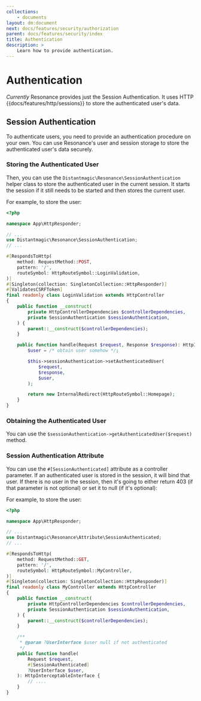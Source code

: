 ```yaml
---
collections: 
    - documents
layout: dm:document
next: docs/features/security/authorization
parent: docs/features/security/index
title: Authentication
description: >
    Learn how to provide authentication.
---
```


# Authentication

*Currently* Resonance provides just the Session Authentication. It uses 
HTTP {{docs/features/http/sessions}} to store the authenticated user's data.

## Session Authentication

To authenticate users, you need to provide an authentication procedure on your 
own. You can use Resonance's user and session storage to store the 
authenticated user's data securely.

### Storing the Authenticated User

Then, you can use the `Distantmagic\Resonance\SessionAuthentication` helper
class to store the authenticated user in the current session. It starts the
session if it still needs to be started and then stores the current user.

For example, to store the user:

```php file:app/HttpResponder/LoginValidation.php
<?php

namespace App\HttpResponder;

// ...
use Distantmagic\Resonance\SessionAuthentication;
// ...

#[RespondsToHttp(
    method: RequestMethod::POST,
    pattern: '/',
    routeSymbol: HttpRouteSymbol::LoginValidation,
)]
#[Singleton(collection: SingletonCollection::HttpResponder)]
#[ValidatesCSRFToken]
final readonly class LoginValidation extends HttpController
{
    public function __construct(
        private HttpControllerDependencies $controllerDependencies,
        private SessionAuthentication $sessionAuthentication,
    ) {
        parent::__construct($controllerDependencies);
    }

    public function handle(Request $request, Response $response): HttpInterceptableInterface {
        $user = /* obtain user somehow */;

        $this->sessionAuthentication->setAuthenticatedUser(
            $request, 
            $response, 
            $user,
        );

        return new InternalRedirect(HttpRouteSymbol::Homepage);
    }
}
```

### Obtaining the Authenticated User

You can use the `$sessionAuthentication->getAuthenticatedUser($request)` 
method.

### Session Authentication Attribute

You can use the `#[SessionAuthenticated]` attribute as a controller parameter.
If an authenticated user is stored in the session, it will 
bind that user. If there is no user in the session, then it's going to either
return 403 (if that parameter is not optional) or set it to null (if it's 
optional):

For example, to store the user:

```php file:app/HttpResponder/MyController.php
<?php

namespace App\HttpResponder;

// ...
use Distantmagic\Resonance\Attribute\SessionAuthenticated;
// ...

#[RespondsToHttp(
    method: RequestMethod::GET,
    pattern: '/',
    routeSymbol: HttpRouteSymbol::MyController,
)]
#[Singleton(collection: SingletonCollection::HttpResponder)]
final readonly class MyController extends HttpController
{
    public function __construct(
        private HttpControllerDependencies $controllerDependencies,
        private SessionAuthentication $sessionAuthentication,
    ) {
        parent::__construct($controllerDependencies);
    }

    /**
     * @param ?UserInterface $user null if not authenticated
     */
    public function handle(
        Request $request,
        #[SessionAuthenticated]
        ?UserInterface $user,
    ): HttpInterceptableInterface {
        // ....
    }
}
```

